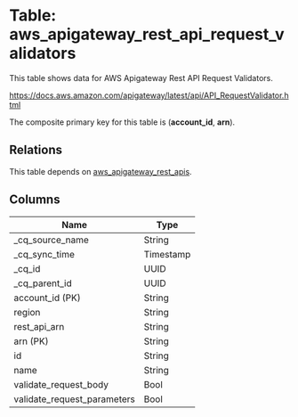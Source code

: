 # Table: aws_apigateway_rest_api_request_validators

This table shows data for AWS Apigateway Rest API Request Validators.

https://docs.aws.amazon.com/apigateway/latest/api/API_RequestValidator.html

The composite primary key for this table is (**account_id**, **arn**).

## Relations

This table depends on [aws_apigateway_rest_apis](aws_apigateway_rest_apis).

## Columns

| Name          | Type          |
| ------------- | ------------- |
|_cq_source_name|String|
|_cq_sync_time|Timestamp|
|_cq_id|UUID|
|_cq_parent_id|UUID|
|account_id (PK)|String|
|region|String|
|rest_api_arn|String|
|arn (PK)|String|
|id|String|
|name|String|
|validate_request_body|Bool|
|validate_request_parameters|Bool|